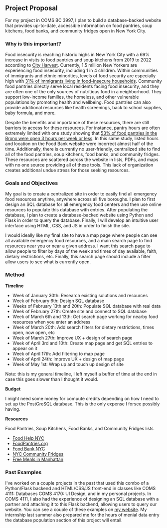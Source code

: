 ## Project Proposal

For my project in COMS BC 3997, I plan to build a database-backed website that provides up-to-date, accessible information on food pantries, soup kitchens, food banks, and community fridges open in New York City.

### Why is this important?
Food insecurity is reaching historic highs in New York City with a 69% increase in visits to food pantries and soup kitchens from 2019 to 2022 according to [City Harvest](https://www.cityharvest.org/food-insecurity/). Currently, 1.5 million New Yorkers are experiencing food insecurity, including 1 in 4 children. Within communities of immigrants and ethnic minorities, levels of food security are especially high with [31% of immigrants living in food-insecure households](https://aspe.hhs.gov/reports/how-are-immigrants-faring-after-welfare-reform). Community food pantries directly serve local residents facing food insecurity, and they are often one of the only sources of nutritious food in a neighborhood. They support low-income families, the homeless, and other vulnerable populations by promoting health and wellbeing. Food pantries can also provide additional resources like health screenings, back to school supplies, baby formula, and more. 

Despite the benefits and importance of these resources, there are still barriers to access for these resources. For instance, pantry hours are often extremely limited with one study showing that [53% of food pantries in the Bronx were open 3 hours per week or less](https://link.springer.com/article/10.1007/s11524-012-9750-2). In this same study, listed hours and location on the Food Bank website were incorrect almost half of the time. Additionally, there is currently no user-friendly, centralized site to find all of the food pantries, soup kitchens, food banks, and community fridges. These resources are scattered across the website in lists, PDFs, and maps with no one source providing all of these tools. This lack of organization creates additional undue stress for those seeking resources.

### Goals and Objectives

My goal is to create a centralized site in order to easily find all emergency food resources anytime, anywhere across all five boroughs.  I plan to first design an SQL database for all emergency food centers and then use online resources to populate this database with entries. After populating the database, I plan to create a database-backed website using Python and Flask in order to query the database. Finally, I will develop an intuitive user interface using HTML, CSS, and JS in order to finish the site. 

I would ideally like my final site to have a map page where people can see all available emergency food resources, and a main search page to find resources near you or near a given address. I want this search page to allow people to filter by days of the week and times of day available, faith, dietary restrictions, etc. Finally, this search page should include a filter allow users to see what is currently open.

### Method
**Timeline**
* Week of January 30th: Research existing solutions and resources
* Week of February 6th: Design SQL database
* Weeks of February 13th and 20th: Populate SQL database with real data
* Week of February 27th: Create site and connect to SQL database
* Week of March 6th and 13th: Get search page working for nearby food resources when you enter an address 
* Week of March 20th: Add search filters for dietary restrictions, times open, now open, etc
* Week of March 27th: Improve UX + design of search page
* Week of April 3rd and 10th: Create map page and get SQL entries to appear on it
* Week of April 17th: Add filtering to map page
* Week of April 24th: Improve UX + design of map page
* Week of May 1st: Wrap up and touch up design of site

Note: this is my general timeline, I left myself a buffer of time at the end in case this goes slower than I thought it would.

**Budget** 

I might need some money for compute credits depending on how I need to set up the PostGreSQL database. This is the only expense I forsee possibly having.

**Resources**

Food Pantries, Soup Kitchens, Food Banks, and Community Fridges lists
* [Food Help NYC](https://foodhelp.nyc.gov/locations)
* [FoodPantries.org](https://www.foodpantries.org/ci/ny-new_york)
* [Food Bank NYC](https://www.foodbanknyc.org/get-help/)
* [NYC Community Fridges](https://nycfridge.com/)
* [Free Meals in Manhattan](https://www.nyc.gov/html/mancb7/downloads/pdf/UWS%20free%20meals.pdf)


### Past Examples

I've worked on a couple projects in the past that used this combo of a Python/Flask backend and HTML/CSS/JS front-end in classes like COMS 4111: Databases COMS 4170: UI Design, and in my personal projects.  In COMS 4111, I also had the experience of designing an SQL database with a partner and attaching it to this Flask backend, allowing users to query our website. You can see a couple of these examples on [my website](http://www.elizabethwalker.site/coding). My internship last summer also prepared me for the hours of menial data entry the database population section of this project will entail.
